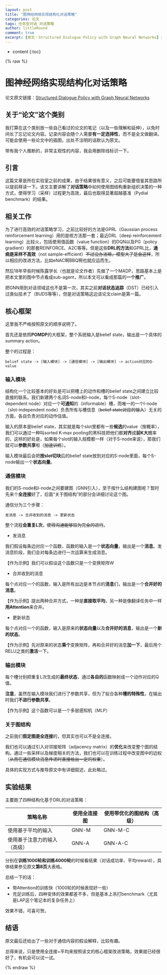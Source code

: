 ```yaml
---
layout: post
title: "图神经网络实现结构化对话策略"
categories: 论文
tags: 任务型对话 对话策略
author: littleRound
comment: true
excerpt: [原文：Structured Dialogue Policy with Graph Neural Networks] 主要讲解了对话策略中如何使用图结构重新组织决策的一种方式，使得学习（采样）过程更为高效，最后也取得显著超越基准（Pydial benchmark）的结果。
---
```


* content
{:toc}

{% raw %}

# 图神经网络实现结构化对话策略

论文原文链接：[Structured Dialogue Policy with Graph Neural Networks](http://aclweb.org/anthology/C18-1107)

## 关于“论文”这个类别

我打算在这个类别放一些自己看过的论文的笔记（以及一些理解和延伸），以免时间长了忘记论文内容。记录内容会随个人需要**有一定选择性**，而不是全文做翻译。可能会使用一些论文中的插图，出处不注明的话默认为原文。

带有我个人推断的，非常主观性的内容，我会用删除线标识一下。

## 引言

这篇文章是所在实验室之前的成果，由于结果很有意义，之后可能要借鉴其思路所以提前拜读一下。该文主要讲解了**对话策略**中如何使用图结构重新组织决策的一种方式，使得学习（采样）过程更为高效，最后也取得显著超越基准（Pydial benchmark）的结果。

## 相关工作

为了进行高效的对话策略学习，之前比较好的方法是GPRL（Gaussian process reinforcement learning）用的是核方法那一套；最近DRL（deep reinforcement learning）比较火，包括使用值函数（value function）的DQN以及PG（policy gradient）的那套REINFORCE、A2C等等。但是这些**DRL的方法**和GPRL比，**通病是采样不高效**（not sample-efficient）~~不过没办法嘛，模型大了是会这样~~，所以相应的改进方法，比如eNAC啊BBQ啊也就应运而生。

然后18年早些时候陈露学长（也就是论文作者）先做了一个MADP，思路基本上是把本文里的图中节点看成sub-agent，所以本文可以看成那篇的**一个推广**。

把GNN用到对话领域这也不是第一次，其实之前**对话状态追踪**（DST）已经引入过类似技术了（BUDS等等），但是对话策略这边该论文claim是第一篇。

## 核心框架

这里我不严格按照原文的顺序说明了。

首先还是依照**POMDP**的大框架，整个系统输入是belief state，输出是一个具体的summary action。

整个的过程是：

```
belief state -> [输入模块] -> [通信模块] -> [输出模块] -> action对应的Q-value
```

### 输入模块

结构化一个比较基本的好处是可以把槽上的动作和槽的belief state之间建立比较直接的联系。我们新建两个名词S-node和I-node，每个S-node（slot-dependent node）对应一个**可通知**的（informable）槽，而唯一的一个I-node（slot-independent node）负责所有与槽信息（~~belief state对应的输入~~）无关的方面，各自负责对应的动作估值。

输入的原本是belief state，其实就是每个slot里都有一些**候选**的value（按概率），我们可以通过一种叫sorted K-max pooling的黑科技把他们都**对齐**成**前K大**概率的，这样的好处是，如果每个slot的输入规模都一样（对于S-node来说），那我们就可以**参数共享**啦（~~加速训练~~）。

输入模块最后会把**按slot切块**后的belief state放到对应的S-node里面，每个S-node输出一个**状态向量**。

### 通信模块

我们的S-node和I-node之间要建图（GNN引入），至于按什么结构建图呢？暂时先来个**全连接**好了，后面“关于图结构”的部分会详细讨论这个图。

通信分为三个步骤：

```
发消息 -> 合并收到的消息 -> 更新状态
```

整个流程**会重复L次**，~~使得沟通能够较为完全的进行~~。

- 发消息

我们假设每条边对应一个函数，函数的输入是一个**状态向量**，输出是一个**消息**。发消息阶段，我们会对每条边进行一次运算来生成消息。

【作为示例】我们可以假设这个函数只是一个变换矩阵W

- 合并收到的消息

每个点对应一个的函数，输入是所有出边是本节点的**消息**们，输出是一个**合并好的消息**。

【作为示例】提出两种合并方式，一种是**直接取平均**，另一种是像翻译任务中一样**用Attention**来合并。

- 更新状态

每个点对应一个的函数，输入是原来的**状态向量**以及**合并好的消息**，输出是一个**新的状态**。

【作为示例】先对原来的状态**乘个**变换矩阵，再和合并好的消息**加一下**，最后用个RELU之类的**激活**一下。

### 输出模块

每个槽分别把重复L次生成的**最终状态**，通过**各自的**函数映射成一个动作对应的Q值。

**注意**，虽然在输入模块我们进行了参数共享，但为了拟合各种**槽的特殊性**，在输出时我们**不进行参数共享**。

【作为示例】这个函数可以是一个多层感知机（MLP）

### 关于图结构

之前我们**假定图是全连接**的，但其实也可以不是全连接。

我们也可以通过引入对邻接矩阵（adjacency matrix）的**优化**来改变整个图的结构。通过一些采样以及梯度相关的方法，我们也可以在训练过程中改变图中的边权（~~从而在通信模块消息传递时直接给出一定的权重~~）。

具体的实现方式与推导原文中有详细叙述，此处略过。

## 实验结果

主要跑了四种结构化基于DRL的对话策略：

| 策略名称                     | 使用全连接图 | 使用带优化的图结构（高级） |
| ---------------------------- | ------------ | -------------------------- |
| 使用基于平均的输入           | GNN-M        | GNN-M-C                    |
| 使用基于注意力的输入（高级） | GNN-A        | GNN-A-C                    |

分别在**训练1000轮和训练4000轮**的时候看结果（对话成功率、平均reward），具体结果参见原文**第8页**大表格。

总结一下的话：

- 带Attention的训练快（1000轮的时候表现好一些）
- 充足训练后，四种变体的效果都差不多，但是基本上吊打benchmark（尤其是LAP这个笔记本的复杂任务上）

效果不错，可喜可贺。

## 结语

原文最后还给出了一些对于通信内容的假设解释，比较有趣。

总得来说，只是使用全连接+平均来按照该文的核心框架改进策略，效果就已经很好了，有机会可以试一试。



{% endraw %}